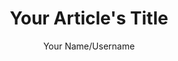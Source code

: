 ---
title: Your Article's Title
author: Your Name/Username
coverImage: A path to a cover image, relative to `assets` in the issue folder, if your article has one. Delete this line if it doesn't
---